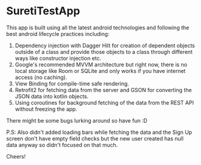 # SuretiTestApp

This app is built using all the latest android technologies and following the best android lifecycle practices including:
1. Dependency injection with Dagger Hilt for creation of dependent objects outside of a class and provide those objects to a class through different ways like constructor injection etc.
2. Google's recommended MVVM architecture but right now, there is no local storage like Room or SQLite and only works if you have internet access (no caching).
3. View Binding for compile-time safe rendering.
4. Retrofit2 for fetching data from the server and GSON for converting the JSON data into kotlin objects.
5. Using coroutines for background fetching of the data from the REST API without freezing the app.

There might be some bugs lurking around so have fun :D

P.S: Also didn't added loading bars while fetching the data and the Sign Up screen don't have empty field checks but the new user created has null data anyway so didn't focused on that much.

Cheers!
